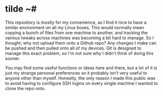 # tilde ~#
This repository is mostly for my convenience, as I find it nice to have a similar environment on all my Linux boxes. This would normally mean copying a bunch of files from one machine to another, and tracking the various tweaks across machines was becoming a bit hard to manage. So I thought; why not upload them onto a Github repo? Any changes I make can be pushed and then pulled onto all of my devices. Git is designed to manage this exact problem, so I'm not sure why I didn't think of doing this sooner.

You may find some useful functions or ideas here and there, but a lot of it is just my strange personal preferences so it probably isn't very useful to anyone other than myself. Honestly, the only reason I made this public was to avoid having to configure SSH logins on every single machine I wanted to clone the repo onto.
